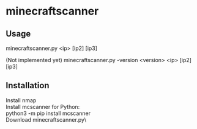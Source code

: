 # minecraftscanner
## Usage
minecraftscanner.py \<ip> \[ip2] \[ip3]

(Not implemented yet)
minecraftscanner.py -version \<version> \<ip> \[ip2] \[ip3]

## Installation
Install nmap\
Install mcscanner for Python:\
python3 -m pip install mcscanner\
Download minecraftscanner.py\

